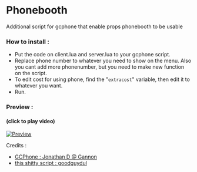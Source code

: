 # Phonebooth
Additional script for gcphone that enable props phonebooth to be usable

### How to install :

  - Put the code on client.lua and server.lua to your gcphone script.
  - Replace phone number to whatever you need to show on the menu. Also you cant add more phonenumber, but you need to make new function on the script.
  - To edit cost for using phone, find the "```extracost```" variable, then edit it to whatever you want.
  - Run.
### Preview :
#### (click to play video)

  [![Preview](https://i.imgur.com/1gbw5T4.png)](https://drive.google.com/file/d/1C92HzEu-szj2hyfkeiP_qSc5LnNtfwU9/preview)

Credits :
  - [GCPhone : Jonathan D @ Gannon](https://github.com/N3MTV/gcphone)
  - [this shitty script : goodguydul](https://github.com/goodguydul/phonebooth/)

